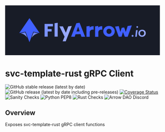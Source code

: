 ![Arrow Banner](https://github.com/Arrow-air/tf-github/raw/main/src/templates/doc-banner-services.png)

# svc-template-rust gRPC Client

![GitHub stable release (latest by date)](https://img.shields.io/github/v/release/Arrow-air/svc-template-rust?sort=semver&color=green) ![GitHub release (latest by date including pre-releases)](https://img.shields.io/github/v/release/Arrow-air/svc-template-rust?include_prereleases) [![Coverage Status](https://coveralls.io/repos/github/Arrow-air/svc-template-rust/badge.svg?branch=develop)](https://coveralls.io/github/Arrow-air/svc-template-rust)
![Sanity Checks](https://github.com/arrow-air/svc-template-rust/actions/workflows/sanity_checks.yml/badge.svg?branch=develop) ![Python PEP8](https://github.com/arrow-air/svc-template-rust/actions/workflows/python_ci.yml/badge.svg?branch=develop) ![Rust Checks](https://github.com/arrow-air/svc-template-rust/actions/workflows/rust_ci.yml/badge.svg?branch=develop) 
![Arrow DAO Discord](https://img.shields.io/discord/853833144037277726?style=plastic)

## Overview

Exposes svc-template-rust gRPC client functions
